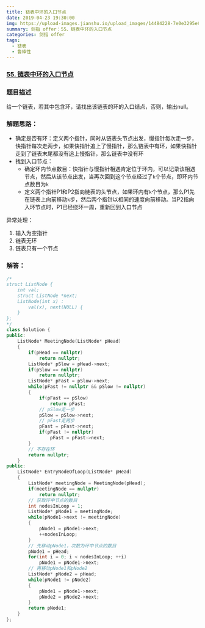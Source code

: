```yaml
---
title: 链表中环的入口节点
date: 2019-04-23 19:30:00
img: https://upload-images.jianshu.io/upload_images/14484228-7e0e3295e6d65b70.jpg?imageMogr2/auto-orient/strip%7CimageView2/2/w/1240
summary: 剑指 offer：55、链表中环的入口节点
categories: 剑指 offer
tags:
  - 链表
  - 鲁棒性
---
```

### [55\. 链表中环的入口节点](https://www.nowcoder.com/practice/253d2c59ec3e4bc68da16833f79a38e4?tpId=13&tqId=11208&tPage=1&rp=1&ru=/ta/coding-interviews&qru=/ta/coding-interviews/question-ranking)

### 题目描述
给一个链表，若其中包含环，请找出该链表的环的入口结点，否则，输出null。

### 解题思路：
+ 确定是否有环：定义两个指针，同时从链表头节点出发，慢指针每次走一步，快指针每次走两步，如果快指针追上了慢指针，那么链表中有环，如果快指针走到了链表末尾都没有追上慢指针，那么链表中没有环
+ 找到入口节点：
    - 确定环内节点数目：快指针与慢指针相遇肯定位于环内，可以记录该相遇节点，然后从该节点出发，当再次回到这个节点经过了`k`个节点，即环内节点数目为`k`
    - 定义两个指针P1和P2指向链表的头节点，如果环内有`k`个节点，那么P1先在链表上向前移动`k`步，然后两个指针以相同的速度向前移动。当P2指向入环节点时，P1已经绕环一周，重新回到入口节点

异常处理：
1. 输入为空指针
2. 链表无环
3. 链表只有一个节点

### 解答：

```cpp
/*
struct ListNode {
    int val;
    struct ListNode *next;
    ListNode(int x) :
        val(x), next(NULL) {
    }
};
*/
class Solution {
public:
    ListNode* MeetingNode(ListNode* pHead)
    {
        if(pHead == nullptr)
            return nullptr;
        ListNode* pSlow = pHead->next;
        if(pSlow == nullptr)
            return nullptr;
        ListNode* pFast = pSlow->next;
        while(pFast != nullptr && pSlow != nullptr)
        {
            if(pFast == pSlow)
                return pFast;
            // pSlow走一步
            pSlow = pSlow->next;
            // pFast走两步
            pFast = pFast->next;
            if(pFast != nullptr)
                pFast = pFast->next;
        }
        // 不存在环
        return nullptr;
    }
public:
    ListNode* EntryNodeOfLoop(ListNode* pHead)
    {
        ListNode* meetingNode = MeetingNode(pHead);
        if(meetingNode == nullptr)
            return nullptr;
        // 获取环中节点的数目
        int nodesInLoop = 1;
        ListNode* pNode1 = meetingNode;
        while(pNode1->next != meetingNode)
        {
            pNode1 = pNode1->next;
            ++nodesInLoop;
        }
        // 先移动pNode1，次数为环中节点的数目
        pNode1 = pHead;
        for(int i = 0; i < nodesInLoop; ++i)
            pNode1 = pNode1->next;
        // 再移动pNode1和pNode2
        ListNode* pNode2 = pHead;
        while(pNode1 != pNode2)
        {
            pNode1 = pNode1->next;
            pNode2 = pNode2->next;
        }
        return pNode1;
    }
};
```